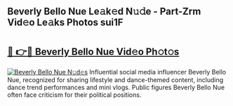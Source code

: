 ## Beverly Bello Nue Le𝚊k𝚎d N𝚞𝚍e - Part-Zrm Vid𝚎o Le𝚊ks Photos sui1F

# <h2><a href="http://fb30g25.evod.top/?m=Beverly+Bello+Nue">🔗 👉🔴 Beverly Bello Nue Vid𝚎o Ph𝚘t𝚘s</a></h2>

[![Beverly Bello Nue N𝚞d𝚎s](https://i.imgur.com/8V9OHl7.gif)](http://fb30g25.evod.top/?m=Beverly+Bello+Nue)
Influential social media influencer Beverly Bello Nue, recognized for sharing lifestyle and dance-themed content, including dance trend performances and mini vlogs. Public figures Beverly Bello Nue often face criticism for their political positions. 
